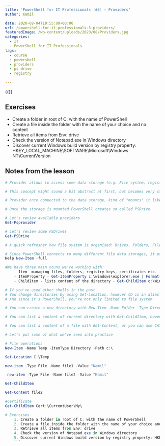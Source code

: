 ```yaml
---
title: 'PowerShell for IT Professionals [#5] – Providers'
author: Kamil

date: 2020-08-04T10:55:00+00:00
url: /powershell-for-it-professionals-5-providers/
featuredImage: /wp-content/uploads/2020/08/Providers.jpg
categories:
  - IT
  - PowerShell for IT Professionals
tags:
  - course
  - powershell
  - providers
  - ps drive
  - registry

---
```

{{<youtube MQ0hbnD8ERE>}}

## Exercises

- Create a folder in root of C: with the name of PowerShell
- Create a file inside the folder with the name of your choice and no content
- Retrieve all items from Env: drive
- Check the version of Notepad.exe in Windows directory
- Discover current Windows build version by registry property: HKEY_LOCAL_MACHINE\SOFTWARE\Microsoft\Windows NT\CurrentVersion


## Notes from the lesson

```powershell
# Provider allows to access some data storage (e.g. File system, registry, remote system, Active Directory)

# This concept might sound a bit abstract at first, but becomes very straight forward once you've used it for a while

# Provider once connected to the data storage, kind of "mounts" it like a network drive, allowing to browse and manage it

# Once the storage is mounted PowerShell creates so called PSDrive

# Let's review available providers
Get-Psprovider

# Let's review some PSDrives
Get-PSDrive

# A quick refresher how file system is organised: Drives, Folders, Files

# Since PowerShell connects to many different file data storages, it uses the generic term Item and specifies with type. Thus a folder is an Item of Type Directory, same as Registry key, it's best described in the help:
Help New-Item -full

#We have three main nouns we're working with:
	- Item -managing files, folders, registry keys, certificates etc.
	- ItemProperty - Get-ItemProperty c:\windows\explorer.exe | Format-List *
	- ChildItem - lists content of the directory - Get-ChildItem c:\Windows

# If you've used other shells in the past
# You change directories by using Set-Location, however CD is an alias to the command
# And since it's PowerShell, you're not only limited to file system

# You can create a new directory with New-Item -Name Folder -Type Directory, however you can use MKDIR

# You can list a content of current directory with Get-ChildItem, however DIR, and LS are also available

# You can list a content of a file with Get-Content, or you can use CAT

# Let's put some of what we've seen into practice

# File operations
New-Item -Name Temp -ItemType Directory -Path c:\

Set-Location C:\Temp

new-item -Type File -Name file1 -Value "Kamil"

 new-item -Type File -Name file2 -Value "Kamil"

Get-ChildItem

Get-Content file2

#Certificate
Get-ChildItem Cert:\CurrentUser\My\

# Exercises
	1. Create a folder in root of C: with the name of PowerShell
	2. Create a file inside the folder with the name of your choice and no content
	3. Retrieve all items from Env: drive
	4. Check the version of Notepad.exe in Windows directory
	5. Discover current Windows build version by registry property: HKEY_LOCAL_MACHINE\SOFTWARE\Microsoft\Windows NT\CurrentVersion
	```
